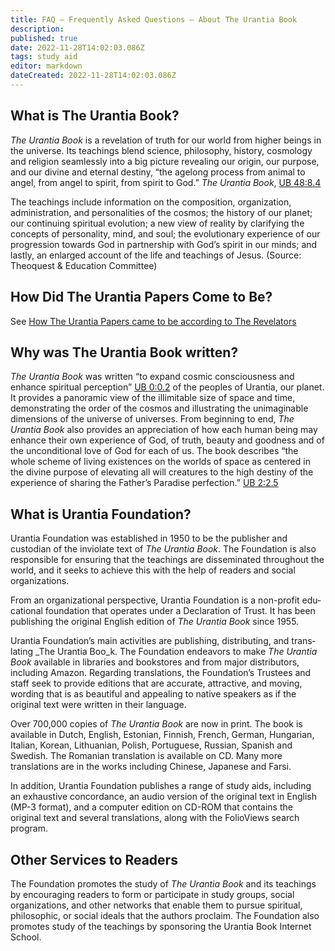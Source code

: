 ```yaml
---
title: FAQ — Frequently Asked Questions — About The Urantia Book
description:
published: true
date: 2022-11-28T14:02:03.086Z
tags: study aid
editor: markdown
dateCreated: 2022-11-28T14:02:03.086Z
---
```


## What is The Urantia Book?

_The Urantia Book_ is a revelation of truth for our world from higher beings in the universe. Its teachings blend science, philosophy, history, cosmology and religion seamlessly into a big picture revealing our origin, our purpose, and our divine and eternal destiny, “the agelong process from animal to angel, from angel to spirit, from spirit to God.” _The Urantia Book_, [UB 48:8.4](/en/The_Urantia_Book/48#p8_4)

The teachings include information on the composition, organization, administration, and personalities of the cosmos; the history of our planet; our continuing spiritual evolution; a new view of reality by clarifying the concepts of personality, mind, and soul; the evolutionary experience of our progression towards God in partnership with God’s spirit in our minds; and lastly, an enlarged account of the life and teachings of Jesus. (Source: Theoquest & Education Committee)

## How Did The Urantia Papers Come to Be?

See [How The Urantia Papers came to be according to The Revelators](/en/article/Ralph_Zehr/How_The_Urantia_Papers_came_to_be)

## Why was The Urantia Book written?

_The Urantia Book_ was written “to expand cosmic consciousness and enhance spiritual perception” [UB 0:0.2](/en/The_Urantia_Book/0#p0_2) of the peoples of Urantia, our planet. It provides a panoramic view of the illimitable size of space and time, demonstrating the order of the cosmos and illustrating the unimaginable dimensions of the universe of universes. From beginning to end, _The Urantia Book_ also provides an appreciation of how each human being may enhance their own experience of God, of truth, beauty and goodness and of the unconditional love of God for each of us. The book describes “the whole scheme of living existences on the worlds of space as centered in the divine purpose of elevating all will creatures to the high destiny of the experience of sharing the Father’s Paradise perfection.” [UB 2:2.5](/en/The_Urantia_Book/2#p2_5)

## What is Urantia Foundation?

Urantia Foundation was established in 1950 to be the publisher and custodian of the inviolate text of _The Urantia Book_. The Foundation is also responsible for ensuring that the teachings are disseminated throughout the world, and it seeks to achieve this with the help of readers and social organizations. 

From an organizational perspective, Urantia Foundation is a non-profit edu­cational foundation that operates under a Declaration of Trust. It has been publishing the original English edition of _The Urantia Book_ since 1955.

Urantia Foundation’s main activities are publishing, distributing, and trans­lating _The Urantia Boo_k. The Foundation endeavors to make _The Urantia Book_ available in libraries and bookstores and from major distributors, including Amazon. Regarding translations, the Founda­tion’s Trustees and staff seek to provide editions that are accurate, attractive, and moving, wording that is as beautiful and appealing to native speakers as if the original text were written in their language. 

Over 700,000 copies of _The Urantia Book_ are now in print. The book is available in Dutch, English, Estonian, Finnish, French, German, Hungarian, Italian, Korean, Lithu­anian, Polish, Portuguese, Russian, Spanish and Swedish. The Romanian translation is available on CD. Many more translations are in the works including Chinese, Japanese and Farsi.  

In addition, Urantia Foundation publishes a range of study aids, including an exhaustive concordance, an audio version of the original text in English (MP-3 format), and a computer edition on CD-ROM that contains the original text and several translations, along with the FolioViews search program.

## Other Services to Readers

The Foundation promotes the study of _The Urantia Book_ and its teachings by encouraging readers to form or participate in study groups, social organiza­tions, and other networks that enable them to pursue spiritual, philosophic, or social ideals that the authors proclaim. The Foundation also promotes study of the teachings by sponsoring the Urantia Book Internet School.
